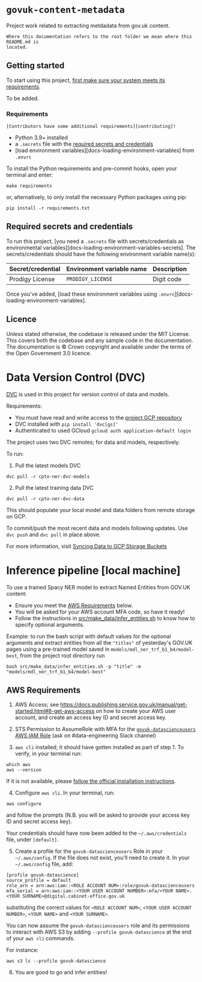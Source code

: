 # `govuk-content-metadata`

Project work related to extracting metdadata from gov.uk content.

```{warning}
Where this documentation refers to the root folder we mean where this README.md is
located.
```

## Getting started

To start using this project, [first make sure your system meets its
requirements](#requirements).

To be added.

### Requirements

```{note} Requirements for contributors
[Contributors have some additional requirements][contributing]!
```

- Python 3.9+ installed
- a `.secrets` file with the [required secrets and
  credentials](#required-secrets-and-credentials)
- [load environment variables][docs-loading-environment-variables] from `.envrc`

To install the Python requirements and pre-commit hooks, open your terminal and enter:

```shell
make requirements
```

or, alternatively, to only install the necessary Python packages using pip:

```shell
pip install -r requirements.txt
```

## Required secrets and credentials

To run this project, [you need a `.secrets` file with secrets/credentials as
environmental variables][docs-loading-environment-variables-secrets]. The
secrets/credentials should have the following environment variable name(s):

| Secret/credential | Environment variable name | Description                                |
|-------------------|---------------------------|--------------------------------------------|
| Prodigy License   | `PRODIGY_LICENSE`         | Digit code                                 |

Once you've added, [load these environment variables using
`.envrc`][docs-loading-environment-variables].

## Licence

Unless stated otherwise, the codebase is released under the MIT License. This covers
both the codebase and any sample code in the documentation. The documentation is ©
Crown copyright and available under the terms of the Open Government 3.0 licence.

# Data Version Control (DVC)

[DVC](dvc.org) is used in this project for version control of data and models.

Requirements:
- You must have read and write access to the [project GCP repository](gs://cpto-content-metadata)
- DVC installed with `pip install 'dvc[gs]'`
- Authenticated to used GCloud `gcloud auth application-default login`

The project uses two DVC remotes; for data and models, respectively.

To run:

1. Pull the latest models DVC
  ```shell
  dvc pull -r cpto-ner-dvc-models
  ```
2. Pull the latest training data DVC
  ```shell
  dvc pull -r cpto-ner-dvc-data
  ```

This should populate your local model and data folders from remote storage on GCP.

To commit/push the most recent data and models following updates. Use ```dvc push``` and ```dvc pull``` in place above.

For more information, visit [Syncing Data to GCP Storage Buckets](https://iterative.ai/blog/using-gcp-remotes-in-dvc)

# Inference pipeline [local machine]

To use a trained Spacy NER model to extract Named Entities from GOV.UK content:
- Ensure you meet the [AWS Requirements](#aws-requirements) below.
- You will be asked for your AWS account MFA code, so have it ready!
- Follow the instructions in [src/make_data/infer_entities.sh][infer-entities-sh] to know how to specify optional arguments.

Example: to run the bash script with default values for the optional arguments and extract entities from all the `"titles"` of yesterday's GOV.UK pages using a pre-trained model saved in `models/mdl_ner_trf_b1_b4/model-best`, from the project root directory run

```shell
bash src/make_data/infer_entities.sh -p "title" -m "models/mdl_ner_trf_b1_b4/model-best"
```

## AWS Requirements

1. AWS Access; see https://docs.publishing.service.gov.uk/manual/get-started.html#8-get-aws-access on how to create your AWS user account, and create an access key ID and secret access key.

2. STS Permission to AssumeRole with MFA for the [`govuk-datascienceusers` AWS IAM Role][ds-role] (ask on #data-engineering Slack channel)

3. `aws cli` installed; it should have gotten installed as part of step 1. To verify, in your terminal run:
```shell
which aws
aws --version
```
If it is not available, please [follow the official installation instructions][awscli-install].

4. Configure `aws cli`. In your terminal, run:
```shell
aws configure
```
and follow the prompts (N.B. you will be asked to provide your access key ID and secret access key).

Your credentials should have now been added to the `~/.aws/credentials` file, under `[default]`.

5. Create a profile for the `govuk-datascienceusers` Role in your `~/.aws/config`. If the file does not exist, you'll need to create it. In your `~/.aws/config` file, add:

```
[profile govuk-datascience]
source_profile = default
role_arn = arn:aws:iam::<ROLE ACCOUNT NUM>:role/govuk-datascienceusers
mfa_serial = arn:aws:iam::<YOUR USER ACCOUNT NUMBER>:mfa/<YOUR NAME>.<YOUR SURNAME>@digital.cabinet-office.gov.uk
```

substituting the correct values for `<ROLE ACCOUNT NUM>`, `<YOUR USER ACCOUNT NUMBER>`, `<YOUR NAME>` and `<YOUR SURNAME>`.

You can now assume the `govuk-datascienceusers` role and its permissions to interact with AWS S3 by adding
`--profile govuk-datascience` at the end of your `aws cli` commands.

For instance:
```shell
aws s3 ls --profile govuk-datascience
```

6. You are good to go and infer entities!

[infer-entities-sh]: ./src/make_data/infer_entities.sh
[ds-role]: https://us-east-1.console.aws.amazon.com/iamv2/home?region=eu-west-1#/roles/details/govuk-datascienceusers?section=permissions
[awscli-install]: https://docs.aws.amazon.com/cli/latest/userguide/getting-started-install.html
